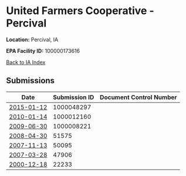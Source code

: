 # United Farmers Cooperative - Percival

**Location:** Percival, IA

**EPA Facility ID:** 100000173616

[Back to IA Index](../../index.md)

## Submissions

| Date | Submission ID | Document Control Number |
|------|--------------|-------------------------|
| [2015-01-12](submissions/1000048297.md) | 1000048297 |  |
| [2010-01-14](submissions/1000012160.md) | 1000012160 |  |
| [2009-06-30](submissions/1000008221.md) | 1000008221 |  |
| [2008-04-30](submissions/51575.md) | 51575 |  |
| [2007-11-13](submissions/50095.md) | 50095 |  |
| [2007-03-28](submissions/47906.md) | 47906 |  |
| [2000-12-18](submissions/22233.md) | 22233 |  |
